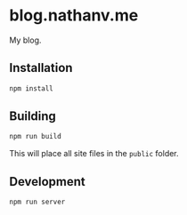 # blog.nathanv.me

My blog.

## Installation

```bash
npm install
```

## Building

```bash
npm run build
```

This will place all site files in the `public` folder.

## Development

```bash
npm run server
```
